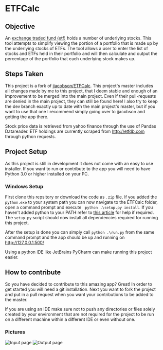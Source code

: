 # ETFCalc

## Objective
An [exchange traded fund (etf)](https://en.wikipedia.org/wiki/Exchange-traded_fund) holds a number of underlying stocks. This tool attempts to simplify viewing the portion of a portfolio that is made up by the underlying stocks of ETFs. The tool allows a user to enter the list of stocks and ETFs held in their portfolio and will then calculate and output the percentage of the portfolio that each underlying stock makes up.

##  Steps Taken
This project is a fork of [jjacobson/ETFCalc](https://github.com/jjacobson/ETFCalc). This project's master includes all changes made by me to this project, that I deem stable and enough of an improvement to be merged into the main project. Even if their pull-requests are denied in the main project, they can still be found here! I also try to keep the dev branch exactly up to date with the main project's master, but if you want to use that one I recommend simply going over to jjacobson and getting the app there. 

Stock price data is retrieved from yahoo finance through the use of Pandas Datareader. ETF holdings are currently scraped from http://etfdb.com through python requests.


## Project Setup
As this project is still in development it does not come with an easy to use installer. If you want to run or contribute to the app you will need to have Python 3.0 or higher installed on your PC.

### Windows Setup
First clone this repsitory or download the code as `` .zip `` file. If you added the `` python.exe `` to your system path you can now navigate to the ETFCalc folder, open a command prompt and execute `` python .\setup.py install``. If you haven't added python to your PATH refer to [this article](https://www.pythoncentral.io/execute-python-script-file-shell/) for help if required. The `` setup.py `` script should now install all dependencies required for running this project.

After the setup is done you can simply call `` python .\run.py `` from the same command prompt and the app should be up and running on http://127.0.0.1:500/

Using a python IDE like JetBrains PyCharm can make running this project easier.

## How to contribute
So you have decided to contribute to this amazing app? Great! In order to get started you will need a git installation. Next you want to fork the project and put in a pull request when you want your contributions to be added to the master.

If you are using an IDE make sure not to push any directories or files solely created by your environment that are not required for the project to be run on a different machine within a different IDE or even without one.

### Pictures
![Input page](https://i.imgur.com/B8qQW5D.png)
![Output page](https://i.imgur.com/ZqUqxeF.png)

